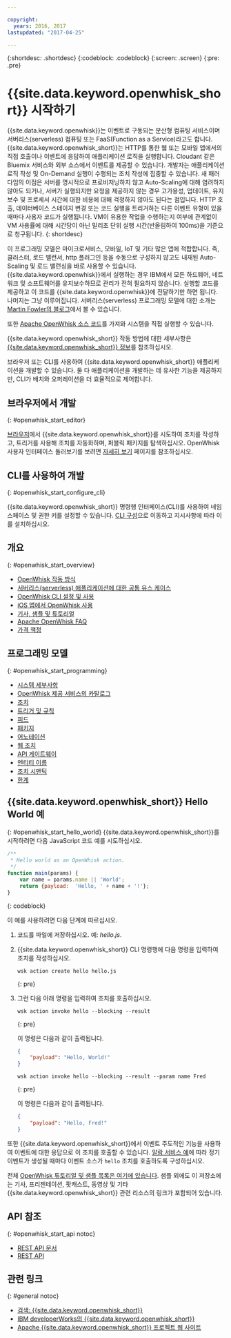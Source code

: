 ```yaml
---

copyright:
  years: 2016, 2017
lastupdated: "2017-04-25"

---
```


{:shortdesc: .shortdesc}
{:codeblock: .codeblock}
{:screen: .screen}
{:pre: .pre}

# {{site.data.keyword.openwhisk_short}} 시작하기


{{site.data.keyword.openwhisk}}는 이벤트로 구동되는 분산형 컴퓨팅 서비스이며 서버리스(serverless) 컴퓨팅 또는 FaaS(Function as a Service)라고도 합니다. {{site.data.keyword.openwhisk_short}}는 HTTP를 통한 웹 또는 모바일 앱에서의 직접 호출이나 이벤트에 응답하여 애플리케이션 로직을 실행합니다. Cloudant 같은 Bluemix 서비스와 외부 소스에서 이벤트를 제공할 수 있습니다. 개발자는 애플리케이션 로직 작성 및 On-Demand 실행이 수행되는 조치 작성에 집중할 수 있습니다.
새 패러다임의 이점은 서버를 명시적으로 프로비저닝하지 않고 Auto-Scaling에 대해 염려하지 않아도 되거나, 서버가 실행되지만 요청을 제공하지 않는 경우 고가용성, 업데이트, 유지보수 및 프로세서 시간에 대한 비용에 대해 걱정하지 않아도 된다는 점입니다.
HTTP 호출, 데이터베이스 스테이지 변경 또는 코드 실행을 트리거하는 다른 이벤트 유형이 있을 때마다 사용자 코드가 실행됩니다.
VM이 유용한 작업을 수행하는지 여부에 관계없이 VM 사용률에 대해 시간당이 아닌 밀리초 단위 실행 시간(반올림하여 100ms)을 기준으로 청구됩니다.
{: shortdesc}

이 프로그래밍 모델은 마이크로서비스, 모바일, IoT 및 기타 많은 앱에 적합합니다. 즉, 클러스터, 로드 밸런서, http 플러그인 등을 수동으로 구성하지 않고도 내재된 Auto-Scaling 및 로드 밸런싱을 바로 사용할 수 있습니다. {{site.data.keyword.openwhisk}}에서 실행하는 경우 IBM에서 모든 하드웨어, 네트워크 및 소프트웨어를 유지보수하므로 관리가 전혀 필요하지 않습니다. 실행할 코드를 제공하고 이 코드를 {{site.data.keyword.openwhisk}}에 전달하기만 하면 됩니다. 나머지는 그냥 이루어집니다. 서버리스(serverless) 프로그래밍 모델에 대한 소개는 [Martin Fowler의 블로그](https://martinfowler.com/articles/serverless.html)에서 볼 수 있습니다.

또한 [Apache OpenWhisk 소스 코드](https://github.com/openwhisk/openwhisk)를 가져와 시스템을 직접 실행할 수 있습니다.

{{site.data.keyword.openwhisk_short}} 작동 방법에 대한 세부사항은 [{{site.data.keyword.openwhisk_short}} 정보](./openwhisk_about.html)를 참조하십시오.

브라우저 또는 CLI를 사용하여 {{site.data.keyword.openwhisk_short}} 애플리케이션을 개발할 수 있습니다.
둘 다 애플리케이션을 개발하는 데 유사한 기능을 제공하지만, CLI가 배치와 오퍼레이션을 더 효율적으로 제어합니다.

## 브라우저에서 개발
{: #openwhisk_start_editor}

[브라우저](https://console.{DomainName}/openwhisk/editor)에서 {{site.data.keyword.openwhisk_short}}를 시도하여 조치를 작성하고, 트리거를 사용해 조치를 자동화하며, 퍼블릭 패키지를 탐색하십시오.
OpenWhisk 사용자 인터페이스 둘러보기를 보려면 [자세히 보기](https://console.{DomainName}/openwhisk/learn) 페이지를 참조하십시오.

## CLI를 사용하여 개발
{: #openwhisk_start_configure_cli}

{{site.data.keyword.openwhisk_short}} 명령행 인터페이스(CLI)를 사용하여 네임스페이스 및 권한 키를 설정할 수 있습니다.
[CLI 구성](https://console.{DomainName}/openwhisk/cli)으로 이동하고 지시사항에 따라 이를 설치하십시오. 

## 개요
{: #openwhisk_start_overview}
- [OpenWhisk 작동 방식](./openwhisk_about.html)
- [서버리스(serverless) 애플리케이션에 대한 공통 유스 케이스](./openwhisk_use_cases.html)
- [OpenWhisk CLI 설정 및 사용](./openwhisk_cli.html)
- [iOS 앱에서 OpenWhisk 사용](./openwhisk_mobile_sdk.html)
- [기사, 샘플 및 튜토리얼](https://github.com/openwhisk/openwhisk-external-resources)
- [Apache OpenWhisk FAQ](http://openwhisk.org/faq)
- [가격 책정](https://console.ng.bluemix.net/openwhisk/learn/pricing)

## 프로그래밍 모델
{: #openwhisk_start_programming}
- [시스템 세부사항](./openwhisk_reference.html)
- [OpenWhisk 제공 서비스의 카탈로그](./openwhisk_catalog.html)
- [조치](./openwhisk_actions.html)
- [트리거 및 규칙](./openwhisk_triggers_rules.html)
- [피드](./openwhisk_feeds.html)
- [패키지](./openwhisk_packages.html)
- [어노테이션](./openwhisk_annotations.html)
- [웹 조치](./openwhisk_webactions.html)
- [API 게이트웨이](./openwhisk_apigateway.html)
- [엔티티 이름](./openwhisk_reference.html#openwhisk_entities)
- [조치 시맨틱](./openwhisk_reference.html#openwhisk_semantics)
- [한계](./openwhisk_reference.html#openwhisk_syslimits)

## {{site.data.keyword.openwhisk_short}} Hello World 예
{: #openwhisk_start_hello_world}
{{site.data.keyword.openwhisk_short}}를 시작하려면 다음 JavaScript 코드 예를 시도하십시오.

```javascript
/**
 * Hello world as an OpenWhisk action.
 */
function main(params) {
    var name = params.name || 'World';
    return {payload:  'Hello, ' + name + '!'};
}
```
{: codeblock}

이 예를 사용하려면 다음 단계에 따르십시오.

1. 코드를 파일에 저장하십시오. 예: *hello.js*.

2. {{site.data.keyword.openwhisk_short}} CLI 명령행에 다음 명령을 입력하여 조치를 작성하십시오.

    ```
    wsk action create hello hello.js
    ```
    {: pre}

3. 그런 다음 아래 명령을 입력하여 조치를 호출하십시오.

    ```
    wsk action invoke hello --blocking --result
    ```
    {: pre}  

    이 명령은 다음과 같이 출력됩니다.

    ```json
    {
        "payload": "Hello, World!"
    }
    ```
    
    ```
    wsk action invoke hello --blocking --result --param name Fred
    ```
    {: pre}  

    이 명령은 다음과 같이 출력됩니다.

    ```json
    {
        "payload": "Hello, Fred!"
    }
    ```

또한 {{site.data.keyword.openwhisk_short}}에서 이벤트 주도적인 기능을 사용하여 이벤트에 대한 응답으로 이 조치를 호출할 수 있습니다. [알람 서비스 예](./openwhisk_packages.html#openwhisk_packages_trigger)에 따라 정기 이벤트가 생성될 때마다 이벤트 소스가 `hello` 조치를 호출하도록 구성하십시오.

전체 [OpenWhisk 튜토리얼 및 샘플 목록은 여기에 있습니다](https://github.com/openwhisk/openwhisk-external-resources#sample-applications). 샘플 외에도 이 저장소에는 기사, 프리젠테이션, 팟캐스트, 동영상 및 기타 {{site.data.keyword.openwhisk_short}} 관련 리소스의 링크가 포함되어 있습니다.

## API 참조
{: #openwhisk_start_api notoc}
* [REST API 문서](./openwhisk_reference.html#openwhisk_ref_restapi)
* [REST API](https://console.{DomainName}/apidocs/98)

## 관련 링크
{: #general notoc}
* [검색: {{site.data.keyword.openwhisk_short}}](http://www.ibm.com/cloud-computing/bluemix/openwhisk/)
* [IBM developerWorks의 {{site.data.keyword.openwhisk_short}}](https://developer.ibm.com/openwhisk/)
* [Apache {{site.data.keyword.openwhisk_short}} 프로젝트 웹 사이트](http://openwhisk.org)
